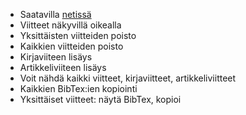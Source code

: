 * Saatavilla [netissä](https://ohtulatex.eu.pythonanywhere.com/)
* Viitteet näkyvillä oikealla
* Yksittäisten viitteiden poisto
* Kaikkien viitteiden poisto
* Kirjaviiteen lisäys
* Artikkeliviiteen lisäys
* Voit nähdä kaikki viitteet, kirjaviitteet, artikkeliviitteet
* Kaikkien BibTex:ien kopiointi
* Yksittäiset viitteet: näytä BibTex, kopioi